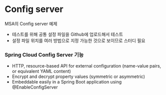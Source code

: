 # Config server
MSA의 Config server 예제

* 테스트를 위해 공통 설정 파일을 Github에 업로드해서 테스트
* 설정 파일 위치를 여러 방법으로 지정 가능한 것으로 보이므로 스터디 필요

### Spring Cloud Config Server 기능
* HTTP, resource-based API for external configuration (name-value pairs, or equivalent YAML content)
* Encrypt and decrypt property values (symmetric or asymmetric)
* Embeddable easily in a Spring Boot application using @EnableConfigServer